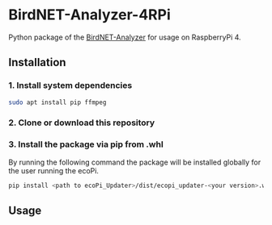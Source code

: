 # BirdNET-Analyzer-4RPi
Python package of the [BirdNET-Analyzer](https://github.com/kahst/BirdNET-Analyzer) for usage on RaspberryPi 4.


## Installation

### 1. Install system dependencies

```sh
sudo apt install pip ffmpeg
```

### 2. Clone or download this repository


### 3. Install the package via pip from .whl
By running the following command the package will be installed globally for the user running the ecoPi.
```sh
pip install <path to ecoPi_Updater>/dist/ecopi_updater-<your version>.whl
```


## Usage
